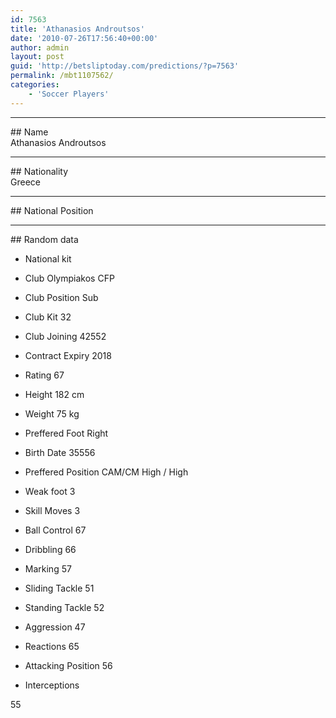 ```yaml
---
id: 7563
title: 'Athanasios Androutsos'
date: '2010-07-26T17:56:40+00:00'
author: admin
layout: post
guid: 'http://betsliptoday.com/predictions/?p=7563'
permalink: /mbt1107562/
categories:
    - 'Soccer Players'
---
```


- - - - - -

\## Name  
 Athanasios Androutsos

- - - - - -

\## Nationality  
 Greece

- - - - - -

\## National Position

- - - - - -

\## Random data

- National kit
- Club
 Olympiakos CFP

- Club Position
 Sub

- Club Kit
 32

- Club Joining
 42552

- Contract Expiry
 2018

- Rating
 67

- Height
 182 cm

- Weight
 75 kg

- Preffered Foot
 Right

- Birth Date
 35556

- Preffered Position
 CAM/CM High / High

- Weak foot
 3

- Skill Moves
 3

- Ball Control
 67

- Dribbling
 66

- Marking
 57

- Sliding Tackle
 51

- Standing Tackle
 52

- Aggression
 47

- Reactions
 65

- Attacking Position
 56

- Interceptions

 55